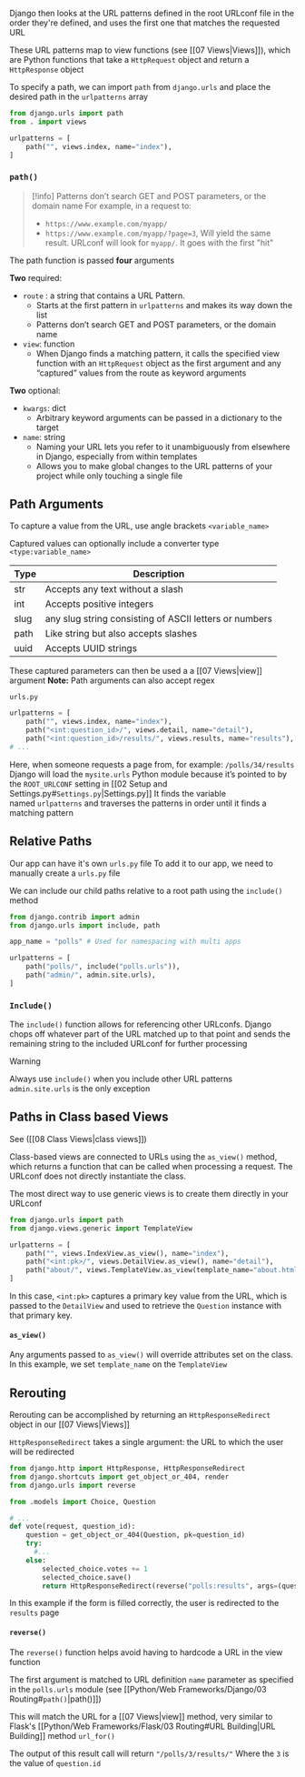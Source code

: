 Django then looks at the URL patterns defined in the root URLconf file in the order they're defined, and uses the first one that matches the requested URL

These URL patterns map to view functions (see [[07 Views|Views]]), which are Python functions that take a `HttpRequest` object and return a `HttpResponse` object

To specify a path, we can import `path` from `django.urls` and place the desired path in the `urlpatterns` array

```python
from django.urls import path
from . import views

urlpatterns = [
    path("", views.index, name="index"),
]
```

### `path()`

> [!info]
>Patterns don’t search GET and POST parameters, or the domain name
>For example, in a request to:
>	- `https://www.example.com/myapp/`
>	- `https://www.example.com/myapp/?page=3`,
> Will yield the same result. URLconf will look for `myapp/`. It goes with the first "hit"

The path function is passed **four** arguments

**Two** required:
- `route` : a string that contains  a URL Pattern. 
	- Starts at the first pattern in `urlpatterns` and makes its way down the list
	- Patterns don’t search GET and POST parameters, or the domain name
- `view`: function
	- When Django finds a matching pattern, it calls the specified view function with an `HttpRequest` object as the first argument and any “captured” values from the route as keyword arguments
	
**Two** optional:
- `kwargs`: dict
	- Arbitrary keyword arguments can be passed in a dictionary to the target
- `name`: string
	- Naming your URL lets you refer to it unambiguously from elsewhere in Django, especially from within templates
	- Allows you to make global changes to the URL patterns of your project while only touching a single file

## Path Arguments

To capture a value from the URL, use angle brackets
	`<variable_name>`
	
Captured values can optionally include a converter type
	`<type:variable_name>`
	
| Type  | Description                            |
|-------|----------------------------------------|
| str | Accepts any text without a slash        |
| int    | Accepts positive integers               |
| slug  | any slug string consisting of ASCII letters or numbers  |
| path   | Like string but also accepts slashes    |
| uuid   | Accepts UUID strings                    |

These captured parameters can then be used a a [[07 Views|view]] argument
	**Note:** Path arguments can also accept regex

`urls.py`
```python
urlpatterns = [
    path("", views.index, name="index"),
    path("<int:question_id>/", views.detail, name="detail"),
    path("<int:question_id>/results/", views.results, name="results"),
# ... 
```
Here, when someone requests a page from, for example:
	`/polls/34/results` 
Django will load the `mysite.urls` Python module because it’s pointed to by the `ROOT_URLCONF` setting in [[02 Setup and Settings.py#`Settings.py`|Settings.py]]
It finds the variable named `urlpatterns` and traverses the patterns in order until it finds a matching pattern

## Relative Paths

Our app can have it's own `urls.py` file
To add it to our app, we need to manually create a `urls.py` file

We can include our child paths relative to a root path using the `include()` method
```python
from django.contrib import admin
from django.urls import include, path

app_name = "polls" # Used for namespacing with multi apps 

urlpatterns = [
    path("polls/", include("polls.urls")),
    path("admin/", admin.site.urls),
]
```

### `Include()`
The `include()` function allows for referencing other URLconfs. Django chops off whatever part of the URL matched up to that point and sends the remaining string to the included URLconf for further processing

>[!warning]
 Always use `include()` when you include other URL patterns
 `admin.site.urls` is the only exception


## Paths in Class based Views
See ([[08 Class Views|class views]]) 

Class-based views are connected to URLs using the `as_view()` method, which returns a function that can be called when processing a request. The URLconf does not directly instantiate the class.

The most direct way to use generic views is to create them directly in your URLconf

```python
from django.urls import path
from django.views.generic import TemplateView

urlpatterns = [
	path("", views.IndexView.as_view(), name="index"),
    path("<int:pk>/", views.DetailView.as_view(), name="detail"),
    path("about/", views.TemplateView.as_view(template_name="about.html")),
]
```
In this case, `<int:pk>` captures a primary key value from the URL, which is passed to the `DetailView` and used to retrieve the `Question` instance with that primary key.

#### `as_view()`
Any arguments passed to `as_view()` will override attributes set on the class. In this example, we set `template_name` on the `TemplateView`

## Rerouting

Rerouting can be accomplished by returning an `HttpResponseRedirect` object in our [[07 Views|Views]]

`HttpResponseRedirect` takes a single argument: the URL to which the user will be redirected

```python
from django.http import HttpResponse, HttpResponseRedirect
from django.shortcuts import get_object_or_404, render
from django.urls import reverse

from .models import Choice, Question

# ...
def vote(request, question_id):
    question = get_object_or_404(Question, pk=question_id)
    try:
      #...
    else:
        selected_choice.votes += 1
        selected_choice.save()
        return HttpResponseRedirect(reverse("polls:results", args=(question.id,)))
```
In this example if the form is filled correctly, the user is redirected to the `results` page

#### `reverse()`
The  `reverse()` function helps avoid having to hardcode a URL in the view function

The first argument is matched to URL definition `name` parameter as specified in the `polls.urls` module (see [[Python/Web Frameworks/Django/03 Routing#`path()`|path()]])

This will match the URL for a [[07 Views|view]]  method, very similar to Flask's [[Python/Web Frameworks/Flask/03 Routing#URL Building|URL Building]] method `url_for()`

The output of this result call will return 
	`"/polls/3/results/"`
Where the `3` is the value of `question.id`



